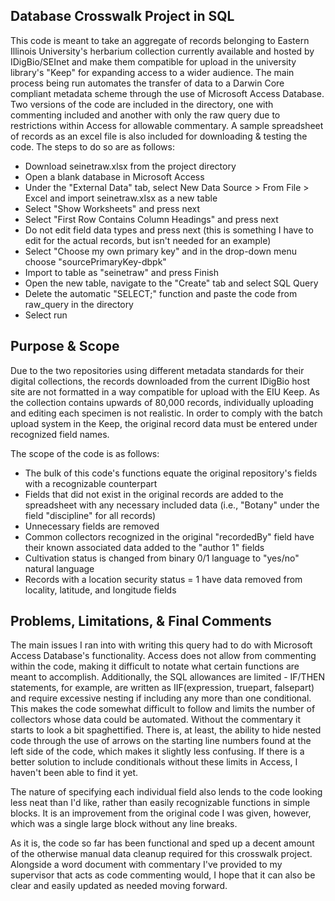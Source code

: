 ## Database Crosswalk Project in SQL

This code is meant to take an aggregate of records belonging to Eastern Illinois University's herbarium collection currently available and hosted by IDigBio/SEInet and make them compatible for upload in the university library's "Keep" for expanding access to a wider audience. The main process being run automates the transfer of data to a Darwin Core compliant metadata scheme through the use of Microsoft Access Database. Two versions of the code are included in the directory, one with commenting included and another with only the raw query due to restrictions within Access for allowable commentary. A sample spreadsheet of records as an excel file is also included for downloading & testing the code. The steps to do so are as follows:
* Download seinetraw.xlsx from the project directory
* Open a blank database in Microsoft Access
* Under the "External Data" tab, select New Data Source > From File > Excel and import seinetraw.xlsx as a new table
* Select "Show Worksheets" and press next
* Select "First Row Contains Column Headings" and press next
* Do not edit field data types and press next (this is something I have to edit for the actual records, but isn't needed for an example)
* Select "Choose my own primary key" and in the drop-down menu choose "sourcePrimaryKey-dbpk"
* Import to table as "seinetraw" and press Finish
* Open the new table, navigate to the "Create" tab and select SQL Query
* Delete the automatic "SELECT;" function and paste the code from raw_query in the directory
* Select run

## Purpose & Scope

Due to the two repositories using different metadata standards for their digital collections, the records downloaded from the current IDigBio host site are not formatted in a way compatible for upload with the EIU Keep. As the collection contains upwards of 80,000 records, individually uploading and editing each specimen is not realistic. In order to comply with the batch upload system in the Keep, the original record data must be entered under recognized field names.

The scope of the code is as follows:
* The bulk of this code's functions equate the original repository's fields with a recognizable counterpart
* Fields that did not exist in the original records are added to the spreadsheet with any necessary included data (i.e., "Botany" under the field "discipline" for all records)
* Unnecessary fields are removed
* Common collectors recognized in the original "recordedBy" field have their known associated data added to the "author 1" fields
* Cultivation status is changed from binary 0/1 language to "yes/no" natural language
* Records with a location security status = 1 have data removed from locality, latitude, and longitude fields

## Problems, Limitations, & Final Comments

The main issues I ran into with writing this query had to do with Microsoft Access Database's functionality. Access does not allow from commenting within the code, making it difficult to notate what certain functions are meant to accomplish. Additionally, the SQL allowances are limited - IF/THEN statements, for example, are written as IIF(expression, truepart, falsepart) and require excessive nesting if including any more than one conditional. This makes the code somewhat difficult to follow and limits the number of collectors whose data could be automated. Without the commentary it starts to look a bit spaghettified. There is, at least, the ability to hide nested code through the use of arrows on the starting line numbers found at the left side of the code, which makes it slightly less confusing. If there is a better solution to include conditionals without these limits in Access, I haven't been able to find it yet.

The nature of specifying each individual field also lends to the code looking less neat than I'd like, rather than easily recognizable functions in simple blocks. It is an improvement from the original code I was given, however, which was a single large block without any line breaks. 

As it is, the code so far has been functional and sped up a decent amount of the otherwise manual data cleanup required for this crosswalk project. Alongside a word document with commentary I've provided to my supervisor that acts as code commenting would, I hope that it can also be clear and easily updated as needed moving forward.
